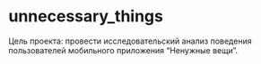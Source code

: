 # unnecessary_things
Цель проекта: провести исследовательский анализ поведения пользователей мобильного приложения “Ненужные вещи”.

